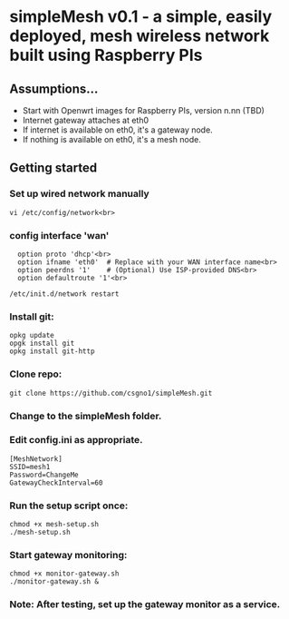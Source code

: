 # simpleMesh v0.1 - a simple, easily deployed, mesh wireless network built using Raspberry PIs

## Assumptions...

- Start with Openwrt images for Raspberry PIs, version n.nn (TBD)
- Internet gateway attaches at eth0
- If internet is available on eth0, it's a gateway node.
- If nothing is available on eth0, it's a mesh node.

## Getting started

### Set up wired network manually
    vi /etc/config/network<br>
### config interface 'wan'
      option proto 'dhcp'<br>
      option ifname 'eth0'  # Replace with your WAN interface name<br>
      option peerdns '1'    # (Optional) Use ISP-provided DNS<br>
      option defaultroute '1'<br>

    /etc/init.d/network restart

### Install git:
    opkg update
    opgk install git
    opkg install git-http

### Clone repo:<br>
    git clone https://github.com/csgno1/simpleMesh.git

### Change to the simpleMesh folder.

### Edit config.ini as appropriate.

    [MeshNetwork]
    SSID=mesh1
    Password=ChangeMe
    GatewayCheckInterval=60

### Run the setup script once:
    chmod +x mesh-setup.sh
    ./mesh-setup.sh

### Start gateway monitoring:
    chmod +x monitor-gateway.sh
    ./monitor-gateway.sh &
### Note: After testing, set up the gateway monitor as a service.

